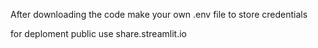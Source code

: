 After downloading the code make your own .env file to store credentials

for deploment public use share.streamlit.io 
